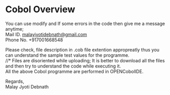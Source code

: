 #  Cobol Overview

You can use modify and If some errors in the code then give me a message anytime;                                                              
Mail ID. malayjyotidebnath@gmail.com                                                                
Phone No. +917001668548
                                                                                                                                  
                                                                                                                                  
Please check, file description in .cob file extention appropreatly thus you can understand the sample test values for the programme.                      
//* Files are disoriented while uploading; It is better to download all the files and then try to understand the code while executing it.                   
All the above Cobol programme are performed in OPENCobolIDE.                                                                             

Regards,                                                                                                                              
Malay Jyoti Debnath

